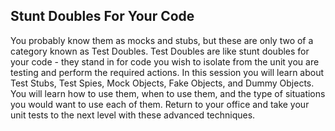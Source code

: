 ## Stunt Doubles For Your Code
You probably know them as mocks and stubs, but these are only two of a category known as Test Doubles. Test Doubles are like stunt doubles for your code - they stand in for code you wish to isolate from the unit you are testing and perform the required actions. In this session you will learn about Test Stubs, Test Spies, Mock Objects, Fake Objects, and Dummy Objects. You will learn how to use them, when to use them, and the type of situations you would want to use each of them.  Return to your office and take your unit tests to the next level with these advanced  techniques. 
